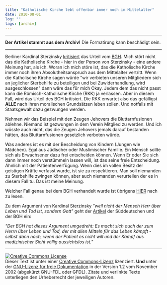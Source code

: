 ```yaml
---
title: "Katholische Kirche lebt offenbar immer noch im Mittelalter"
date: 2010-08-01
log: ""
tags: [archiv]
---
```

<hr><b>Der Artikel stammt aus dem Archiv!</b> Die Formatirung kann beschädigt sein.<hr>
<p>Berliner Kardinal Sterzinsky <a href="http://www.jesus.de/index.php?id=885&no_cache=1&tx_ttnews[tt_news]=169655">kritisiert</a> das Urteil vom <a href="http://www.spiegel.de/panorama/gesellschaft/0,1518,702945,00.html">BGH</a>. Mich stört nicht das die Katholische Kirche - hier in der Person von Sterzinsky - eine andere Meinung hat, als ich. Woran ich mich störe ist, das die Katholische Kirche immer noch ihren Absolutheitsanspruch aus dem Mittelalter vertritt.  Wenn die Katholische Kirche sagen würde "wir verbieten unseren Mitgliedern sich an jeglicher Sterbehilfe zu beteiligen und bei Zuwiderhandlung,  wird ausgeschlossen" dann wäre das für mich Okay. Jedem dem das nicht passt kann die Römisch-Katholische Kirche (RKK)  ja verlassen. Aber in diesem Fall, wird das Urteil des BGH kritisiert. Die RKK erwartet also das gefälligst <b>ALLE</b> nach ihren moralischen Grundsätzen leben sollen. Und notfalls mit Staatsgewalt dazu gezwungen werden. </p>

<p>Nehmen wir das Beispiel mit den Zeugen Jehovers die Bluttarnfusionen ablehne. Niemand ist gezwungen in dem Verein Mitglied zu werden. Und ich wüsste auch nicht, das die Zeugen Jehovers jemals darauf bestanden hätten, das Bluttarnfusionen gesetzlich verboten würde. </p>

<p>Was anderes ist es mit der Bescheidung von Kindern (Jungen wie Mädchen). Egal aus Jüdischer oder Muslimischer Familie. Ein Mensch sollte sich als Erwachsener dazu frei entscheiden können. Wenn Er oder Sie sich dann immer noch verstümmeln lassen will, ist das seine freie Entscheidung. Ähnlich mit der Patientenverfügung. Wenn dies im vollen Besitz der geistigen Kräfte verfasst wurde, ist sie zu respektieren.  Man soll niemanden zu Sterbehilfe zwingen können, aber auch niemanden verurteilen der es in diesem Fall tu. Das ist meine Meinung.</p>

<p>Welcher Fall genau bei dem BGH verhandelt wurde ist übrigens <a href="http://www.spiegel.de/panorama/gesellschaft/0,1518,698069,00.html">HIER</a> nach zu lesen.</p>

<p>Zu dem Argument von  Kardinal Sterzinsky <i>"weil nicht der Mensch Herr über Leben und Tod ist, sondern Gott"</i> geht der <a href="http://www.sueddeutsche.de/leben/kommentar-urteil-zur-sterbehilfe-sterben-und-sterben-lassen-1.965721">Artikel</a> der Süddeutschen und der BGH ein:</p>
<p><i>"Der BGH hat dieses Argument umgedreht: Es macht sich auch der zum Herrn über Leben und Tod, der mit allen Mitteln für das Leben kämpft - selbst dann noch, wenn der Patient es nicht will und der Kampf aus medizinischer Sicht völlig aussichtslos ist."</i></p>


<hr />
<p><a rel="license" href="http://creativecommons.org/licenses/by-sa/3.0/de/"><img alt="Creative Commons License" style="border-width: 0pt;" src="http://i.creativecommons.org/l/by-sa/3.0/de/88x31.png" /></a><br />
Dieser <span xmlns:dc="http://purl.org/dc/elements/1.1/" href="http://purl.org/dc/dcmitype/Text" rel="dc:type">Text</span> ist unter einer <a rel="license" href="http://creativecommons.org/licenses/by-sa/3.0/de/">Creative Commons-Lizenz</a> lizenziert. <b>Und</b> unter der <a href="http://de.wikipedia.org/wiki/GFDL">GNU-Lizenz f&uuml;r freie Dokumentation</a> in der Version 1.2 vom November 2002 (abgek&uuml;rzt GNU-FDL oder GFDL). Zitate und verlinkte Texte unterliegen den Urheberrecht der jeweiligen Autoren.</p>
 

